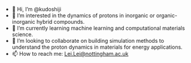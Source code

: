 - 👋 Hi, I’m @kudoshiji
- 👀 I’m interested in the dynamics of protons in inorganic or organic-inorganic hybrid compounds.
- 🌱 I’m currently learning machine learning and computational materials science.
- 💞️ I’m looking to collaborate on building simulation methods to understand the proton dynamics in materials for energy applications.
- 📫 How to reach me: Lei.Lei@nottingham.ac.uk

<!---
kudoshiji/kudoshiji is a ✨ special ✨ repository because its `README.md` (this file) appears on your GitHub profile.
You can click the Preview link to take a look at your changes.
--->
